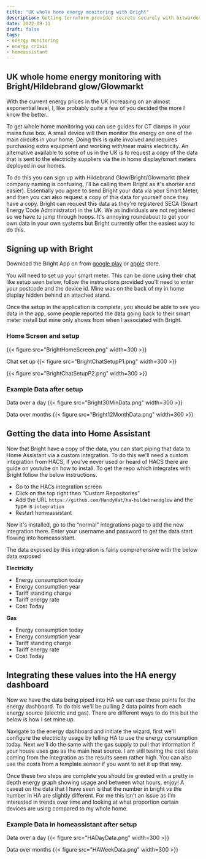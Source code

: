 ```yaml
---
title: "UK whole home energy monitoring with Bright"
description: Getting terraform provider secrets securely with bitwarden CLI
date: 2022-09-11
draft: false
tags:
- energy monitoring
- energy crisis
- homeassistant
---
```


## UK whole home energy monitoring with Bright/Hildebrand glow/Glowmarkt

With the current energy prices in the UK increasing on an almost exponential level, I, like probably quite a few of you decided the more I know the better.

To get whole home monitoring you can use guides for CT clamps in your mains fuse box. A small device will then monitor the energy on one of the main circuits in your home. Doing this is quite involved and requires purchasing extra equipment and working with/near mains electricity.  An alternative available to some of us in the UK is to request a copy of the data that is sent to the electricity suppliers via the in home display/smart meters deployed in our homes.

To do this you can sign up with Hildebrand Glow/Bright/Glowmarkt (their company naming is confusing, I'll be calling them Bright as it's shorter and easier). Essentially you agree to send Bright your data via your Smart Meter, and then you can also request a copy of this data for yourself once they have a copy. Bright can request this data as they're registered SECA (Smart Energy Code Administrator) in the UK. We as individuals are not registered so we have to jump through hoops. It's annoying roundabout to get your own data in your own systems but Bright currently offer the easiest way to do this.

## Signing up with Bright

Download the Bright App on from [google play](https://play.google.com/store/apps/details?id=uk.co.hildebrand.brightionic) or [apple](https://apps.apple.com/us/app/bright/id1369989022) store.

You will need to set up your smart meter. This can be done using their chat like setup seen below, follow the instructions provided you'll need to enter your postcode and the device id. Mine was on the back of my in home display hidden behind an attached stand.

Once the setup in the application is complete, you should be able to see you data in the app, some people reported the data going back to their smart meter install but mine only shows from when I associated with Bright.

### Home Screen and setup

{{< figure src="BrightHomeScreen.png" width=300 >}}

Chat set up 
{{< figure src="BrightChatSetupP1.png" width=300 >}}

{{< figure src="BrightChatSetupP2.png" width=300 >}}

### Example Data after setup
Data over a day
{{< figure src="Bright30MinData.png" width=300 >}}

Data over months
{{< figure src="Bright12MonthData.png" width=300 >}}

## Getting the data into Home Assistant
Now that Bright have a copy of the data, you can start piping that data to Home Assistant via a custom integration. To do this we'll need a custom integration from HACS, if you've never used or heard of HACS there are guide on youtube on how to install. To get the repo which integrates with Bright follow the below instructions.
* Go to the HACs integration screen
* Click on the top right then “Custom Repositories”
* Add the URL `https://github.com/HandyHat/ha-hildebrandglow` and the type is `integration`
* Restart homeassistant 

Now it's installed, go to the “normal” integrations page to add the new integration there. Enter your username and password to get the data start flowing into homeassistant. 

The data exposed by this integration is fairly comprehensive with the below data exposed

**Electricity**
* Energy consumption today
* Energy consumption year
* Tariff standing charge
* Tariff energy rate
* Cost Today

**Gas**
* Energy consumption today
* Energy consumption year
* Tariff standing charge
* Tariff energy rate
* Cost Today

## Integrating these values into the HA energy dashboard
Now we have the data being piped into HA we can use these points for the energy dashboard. To do this we'll be pulling 2 data points from each energy source (electric and gas). There are different ways to do this but the below is how I set mine up.

Navigate to the energy dashboard and initiate the wizard, first we'll configure the electricity usage by telling HA to use the energy consumption today. Next we'll do the same with the gas supply to pull that information if your house uses gas as the main heat source. I am still testing the cost data coming from the integration as the results seem rather high. You can also use the costs from a template sensor if you want to set it up that way.

Once these two steps are complete you should be greeted with a pretty in depth energy graph showing usage and between what hours, enjoy! A caveat on the data that I have seen is that the number in bright vs the number in HA are slightly different. For me this isn't an issue as I'm interested in trends over time and looking at what proportion certain devices are using compared to my whole home. 

### Example Data in homeassistant after setup
Data over a day
{{< figure src="HADayData.png" width=300 >}}

Data over months
{{< figure src="HAWeekData.png" width=300 >}}